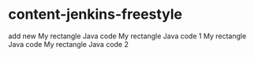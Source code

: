 # content-jenkins-freestyle 
add
new	
My rectangle Java code
My rectangle Java code 1
My rectangle Java code
My rectangle Java code 2
